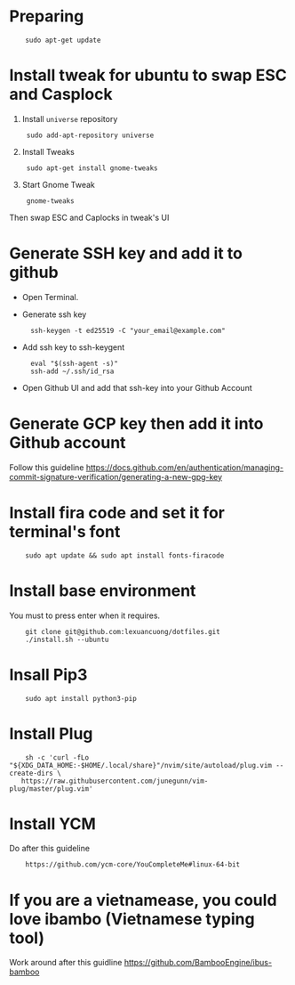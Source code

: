 # Preparing

        sudo apt-get update


# Install tweak for ubuntu to swap ESC and Casplock
1. Install `universe` repository
        
        sudo add-apt-repository universe

2. Install Tweaks
        
        sudo apt-get install gnome-tweaks
        
3. Start Gnome Tweak
        
        gnome-tweaks
        
Then swap ESC and Caplocks in tweak's UI

# Generate SSH key and add it to github
- Open Terminal.
- Generate ssh key

        ssh-keygen -t ed25519 -C "your_email@example.com"
    
- Add ssh key to ssh-keygent
    
        eval "$(ssh-agent -s)"
        ssh-add ~/.ssh/id_rsa

- Open Github UI and add that ssh-key into your Github Account

# Generate GCP key then add it into Github account
Follow this guideline
        https://docs.github.com/en/authentication/managing-commit-signature-verification/generating-a-new-gpg-key


# Install fira code and set it for terminal's font

        sudo apt update && sudo apt install fonts-firacode

# Install base environment
You must to press enter when it requires.

        git clone git@github.com:lexuancuong/dotfiles.git
        ./install.sh --ubuntu
        
# Insall Pip3 

        sudo apt install python3-pip

# Install Plug

        sh -c 'curl -fLo "${XDG_DATA_HOME:-$HOME/.local/share}"/nvim/site/autoload/plug.vim --create-dirs \
       https://raw.githubusercontent.com/junegunn/vim-plug/master/plug.vim'
       
# Install YCM
Do after this guideline
        
        https://github.com/ycm-core/YouCompleteMe#linux-64-bit
        
# If you are a vietnamease, you could love ibambo (Vietnamese typing tool)
Work around after this guidline
        https://github.com/BambooEngine/ibus-bamboo

